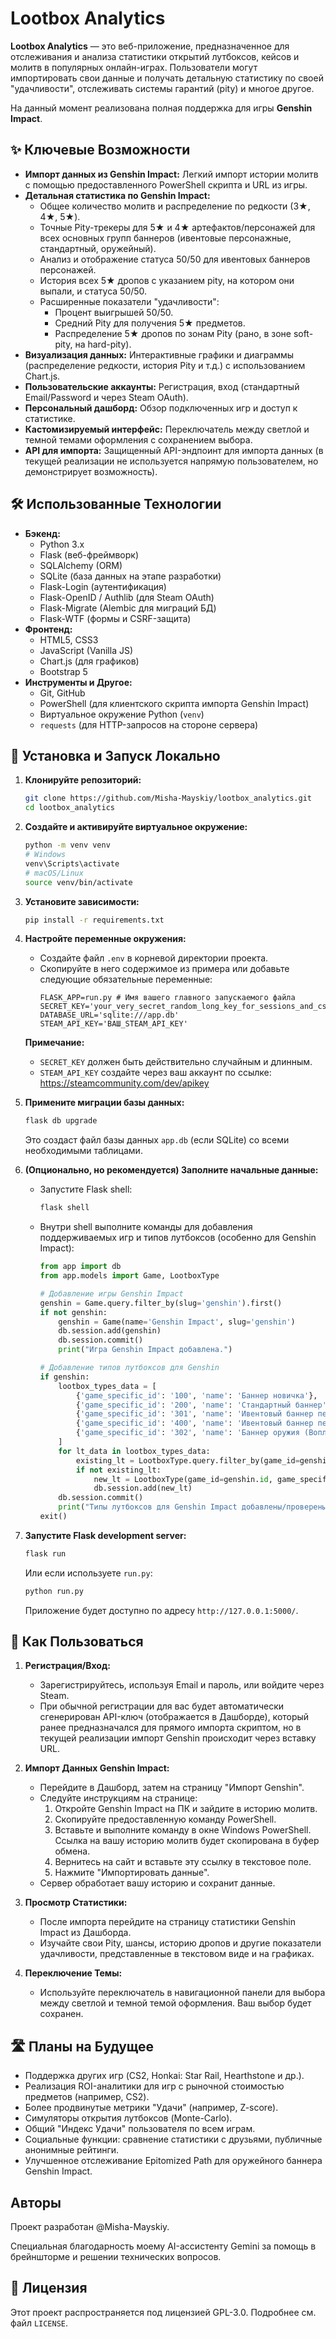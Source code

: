 # Lootbox Analytics

**Lootbox Analytics** — это веб-приложение, предназначенное для отслеживания и анализа статистики открытий лутбоксов, кейсов и молитв в популярных онлайн-играх. Пользователи могут импортировать свои данные и получать детальную статистику по своей "удачливости", отслеживать системы гарантий (pity) и многое другое.

На данный момент реализована полная поддержка для игры **Genshin Impact**.

## ✨ Ключевые Возможности

*   **Импорт данных из Genshin Impact:** Легкий импорт истории молитв с помощью предоставленного PowerShell скрипта и URL из игры.
*   **Детальная статистика по Genshin Impact:**
    *   Общее количество молитв и распределение по редкости (3★, 4★, 5★).
    *   Точные Pity-трекеры для 5★ и 4★ артефактов/персонажей для всех основных групп баннеров (ивентовые персонажные, стандартный, оружейный).
    *   Анализ и отображение статуса 50/50 для ивентовых баннеров персонажей.
    *   История всех 5★ дропов с указанием pity, на котором они выпали, и статуса 50/50.
    *   Расширенные показатели "удачливости":
        *   Процент выигрышей 50/50.
        *   Средний Pity для получения 5★ предметов.
        *   Распределение 5★ дропов по зонам Pity (рано, в зоне soft-pity, на hard-pity).
*   **Визуализация данных:** Интерактивные графики и диаграммы (распределение редкости, история Pity и т.д.) с использованием Chart.js.
*   **Пользовательские аккаунты:** Регистрация, вход (стандартный Email/Password и через Steam OAuth).
*   **Персональный дашборд:** Обзор подключенных игр и доступ к статистике.
*   **Кастомизируемый интерфейс:** Переключатель между светлой и темной темами оформления с сохранением выбора.
*   **API для импорта:** Защищенный API-эндпоинт для импорта данных (в текущей реализации не используется напрямую пользователем, но демонстрирует возможность).

## 🛠️ Использованные Технологии

*   **Бэкенд:**
    *   Python 3.x
    *   Flask (веб-фреймворк)
    *   SQLAlchemy (ORM)
    *   SQLite (база данных на этапе разработки)
    *   Flask-Login (аутентификация)
    *   Flask-OpenID / Authlib (для Steam OAuth)
    *   Flask-Migrate (Alembic для миграций БД)
    *   Flask-WTF (формы и CSRF-защита)
*   **Фронтенд:**
    *   HTML5, CSS3
    *   JavaScript (Vanilla JS)
    *   Chart.js (для графиков)
    *   Bootstrap 5
*   **Инструменты и Другое:**
    *   Git, GitHub
    *   PowerShell (для клиентского скрипта импорта Genshin Impact)
    *   Виртуальное окружение Python (`venv`)
    *   `requests` (для HTTP-запросов на стороне сервера)

## 🚀 Установка и Запуск Локально

1.  **Клонируйте репозиторий:**
    ```bash
    git clone https://github.com/Misha-Mayskiy/lootbox_analytics.git
    cd lootbox_analytics
    ```

2.  **Создайте и активируйте виртуальное окружение:**
    ```bash
    python -m venv venv
    # Windows
    venv\Scripts\activate
    # macOS/Linux
    source venv/bin/activate
    ```

3.  **Установите зависимости:**
    ```bash
    pip install -r requirements.txt
    ```

4.  **Настройте переменные окружения:**
    *   Создайте файл `.env` в корневой директории проекта.
    *   Скопируйте в него содержимое из примера или добавьте следующие обязательные переменные:
        ```env
        FLASK_APP=run.py # Имя вашего главного запускаемого файла
        SECRET_KEY='your_very_secret_random_long_key_for_sessions_and_csrf'
        DATABASE_URL='sqlite:///app.db'
        STEAM_API_KEY='ВАШ_STEAM_API_KEY'
        ```
    **Примечание:**
    * `SECRET_KEY` должен быть действительно случайным и длинным.
    * `STEAM_API_KEY` создайте через ваш аккаунт по ссылке: https://steamcommunity.com/dev/apikey

5.  **Примените миграции базы данных:**
    ```bash
    flask db upgrade
    ```
    Это создаст файл базы данных `app.db` (если SQLite) со всеми необходимыми таблицами.

6.  **(Опционально, но рекомендуется) Заполните начальные данные:**
    *   Запустите Flask shell:
        ```bash
        flask shell
        ```
    *   Внутри shell выполните команды для добавления поддерживаемых игр и типов лутбоксов (особенно для Genshin Impact):
        ```python
        from app import db
        from app.models import Game, LootboxType

        # Добавление игры Genshin Impact
        genshin = Game.query.filter_by(slug='genshin').first()
        if not genshin:
            genshin = Game(name='Genshin Impact', slug='genshin')
            db.session.add(genshin)
            db.session.commit()
            print("Игра Genshin Impact добавлена.")

        # Добавление типов лутбоксов для Genshin
        if genshin:
            lootbox_types_data = [
                {'game_specific_id': '100', 'name': 'Баннер новичка'},
                {'game_specific_id': '200', 'name': 'Стандартный баннер'},
                {'game_specific_id': '301', 'name': 'Ивентовый баннер персонажа'},
                {'game_specific_id': '400', 'name': 'Ивентовый баннер персонажа (параллельный)'},
                {'game_specific_id': '302', 'name': 'Баннер оружия (Воплощение божества)'}
            ]
            for lt_data in lootbox_types_data:
                existing_lt = LootboxType.query.filter_by(game_id=genshin.id, game_specific_id=lt_data['game_specific_id']).first()
                if not existing_lt:
                    new_lt = LootboxType(game_id=genshin.id, game_specific_id=lt_data['game_specific_id'], name=lt_data['name'])
                    db.session.add(new_lt)
            db.session.commit()
            print("Типы лутбоксов для Genshin Impact добавлены/проверены.")
        exit()
        ```

7.  **Запустите Flask development server:**
    ```bash
    flask run
    ```
    Или если используете `run.py`:
    ```bash
    python run.py
    ```
    Приложение будет доступно по адресу `http://127.0.0.1:5000/`.

## 📖 Как Пользоваться

1.  **Регистрация/Вход:**
    *   Зарегистрируйтесь, используя Email и пароль, или войдите через Steam.
    *   При обычной регистрации для вас будет автоматически сгенерирован API-ключ (отображается в Дашборде), который ранее предназначался для прямого импорта скриптом, но в текущей реализации импорт Genshin происходит через вставку URL.

2.  **Импорт Данных Genshin Impact:**
    *   Перейдите в Дашборд, затем на страницу "Импорт Genshin".
    *   Следуйте инструкциям на странице:
        1.  Откройте Genshin Impact на ПК и зайдите в историю молитв.
        2.  Скопируйте предоставленную команду PowerShell.
        3.  Вставьте и выполните команду в окне Windows PowerShell. Ссылка на вашу историю молитв будет скопирована в буфер обмена.
        4.  Вернитесь на сайт и вставьте эту ссылку в текстовое поле.
        5.  Нажмите "Импортировать данные".
    *   Сервер обработает вашу историю и сохранит данные.

3.  **Просмотр Статистики:**
    *   После импорта перейдите на страницу статистики Genshin Impact из Дашборда.
    *   Изучайте свои Pity, шансы, историю дропов и другие показатели удачливости, представленные в текстовом виде и на графиках.

4.  **Переключение Темы:**
    *   Используйте переключатель в навигационной панели для выбора между светлой и темной темой оформления. Ваш выбор будет сохранен.

## 🛣️ Планы на Будущее

*   Поддержка других игр (CS2, Honkai: Star Rail, Hearthstone и др.).
*   Реализация ROI-аналитики для игр с рыночной стоимостью предметов (например, CS2).
*   Более продвинутые метрики "Удачи" (например, Z-score).
*   Симуляторы открытия лутбоксов (Monte-Carlo).
*   Общий "Индекс Удачи" пользователя по всем играм.
*   Социальные функции: сравнение статистики с друзьями, публичные анонимные рейтинги.
*   Улучшенное отслеживание Epitomized Path для оружейного баннера Genshin Impact.

##  Авторы
Проект разработан @Misha-Mayskiy.

Специальная благодарность моему AI-ассистенту Gemini за помощь в брейншторме и решении технических вопросов.

## 📄 Лицензия

Этот проект распространяется под лицензией GPL-3.0. Подробнее см. файл `LICENSE`.